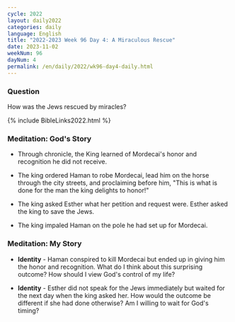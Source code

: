 ```yaml
---
cycle: 2022
layout: daily2022
categories: daily
language: English
title: "2022-2023 Week 96 Day 4: A Miraculous Rescue"
date: 2023-11-02
weekNum: 96
dayNum: 4
permalink: /en/daily/2022/wk96-day4-daily.html
---
```


### Question     
How was the Jews rescued by miracles?


{% include BibleLinks2022.html %}

### Meditation: God's Story   
+ Through chronicle, the King learned of Mordecai's honor and recognition he did not receive. 

+ The king ordered Haman to robe Mordecai, lead him on the horse through the city streets, and proclaiming before him, "This is what is done for the man the king delights to honor!" 

+ The king asked Esther what her petition and request were. Esther asked the king to save the Jews. 

+ The king impaled Haman on the pole he had set up for Mordecai. 

### Meditation: My Story   
+ **Identity** - Haman conspired to kill Mordecai but ended up in giving him the honor and recognition. What do I think about this surprising outcome? How should I view God's control of my life? 

+ **Identity** - Esther did not speak for the Jews immediately but waited for the next day when the king asked her. How would the outcome be different if she had done otherwise? Am I willing to wait for God's timing? 
